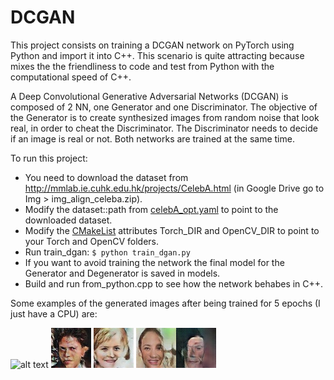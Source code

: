 # DCGAN  

This project consists on training a DCGAN network on PyTorch using Python and import it into C++.
This scenario is quite attracting because mixes the the friendliness to code and test from Python with the 
computational speed of C++.

A Deep Convolutional Generative Adversarial Networks (DCGAN) is composed of 2 NN, one Generator and one Discriminator.
The objective of the Generator is to create synthesized images from random noise that look real, in order to cheat the Discriminator.
The Discriminator needs to decide if an image is real or not. Both networks are trained at the same time.

To run this project:
- You need to download the dataset from <http://mmlab.ie.cuhk.edu.hk/projects/CelebA.html> (in Google Drive go to Img > 
img_align_celeba.zip).
- Modify the dataset::path from [celebA_opt.yaml](celebA_opt.yaml) to point to the downloaded dataset.
- Modify the [CMakeList](CMakeLists.txt) attributes Torch_DIR and OpenCV_DIR to point to your Torch and OpenCV folders.
- Run train_dgan: `$ python train_dgan.py`
- If you want to avoid training the network the final model for the Generator and Degenerator is saved in models.
- Build and run from_python.cpp to see how the network behabes in C++.

Some examples of the generated images after being trained for 5 epochs (I just have a CPU) are:

![alt text](image0.jpg) ![alt text](images/image1.jpg) ![alt text](images/image2.jpg) ![alt text](images/image3.jpg)![alt text](images/image4.jpg)  



